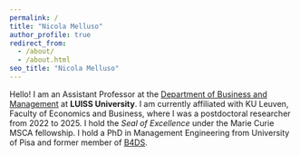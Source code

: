 ```yaml
---
permalink: /
title: "Nicola Melluso"
author_profile: true
redirect_from: 
  - /about/
  - /about.html
seo_title: "Nicola Melluso"
---
```


Hello! I am an Assistant Professor at the [Department of Business and Management](https://impresaemanagement.luiss.it/) at **LUISS University**. I am currently affiliated with KU Leuven, Faculty of Economics and Business, where I was a postdoctoral researcher from 2022 to 2025. I hold the _Seal of Excellence_ under the Marie Curie MSCA fellowship. I hold a PhD in Management Engineering from University of Pisa and former member of [B4DS](http://b4ds.unipi.it/).
